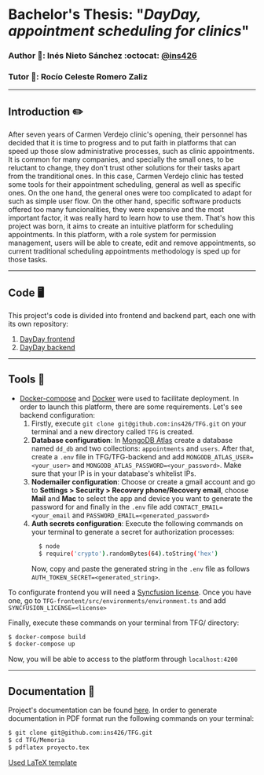 # Bachelor's Thesis: "*DayDay, appointment scheduling for clinics*"

### Author :bust_in_silhouette:: Inés Nieto Sánchez :octocat: [@ins426](https://github.com/ins426)
### Tutor :bust_in_silhouette:: Rocío Celeste Romero Zaliz
___
## Introduction ✏️
After seven years of Carmen Verdejo clinic's opening, their personnel has decided that it is time to progress and to put faith in platforms that can speed up those slow administrative processes, such as clinic appointments. It is common for many companies, and specially the small ones, to be reluctant to change, they don't trust other solutions for their tasks apart from the tranditional ones. In this case, Carmen Verdejo clinic has tested some tools for their appointment scheduling, general as well as specific ones. On the one hand, the general ones were too complicated to adapt for such as simple user flow. On the other hand, specific software products offered too many funcionalities, they were expensive and the most important factor, it was really hard to learn how to use them. That's how this project was born, it aims to create an intuitive platform for scheduling appointments. In this platform, with a role system for permission management, users will be able to create, edit and remove appointments, so current traditional scheduling appointments methodology is sped up for those tasks.
___
## Code 🖥️
This project's code is divided into frontend and backend part, each one with its own repository:
1. [DayDay frontend](https://github.com/ins426/TFG-frontend)
2. [DayDay backend](https://github.com/ins426/TFG-backend)
___
## Tools 🧰
- [Docker-compose](https://docs.docker.com/compose) and [Docker](https://www.docker.com/) were used to facilitate deployment. In order to launch this platform, there are some requirements. Let's see backend configuration:
  1. Firstly, execute ```git clone git@github.com:ins426/TFG.git``` on your terminal and a new directory called ```TFG``` is created.
  2. **Database configuration**: In  [MongoDB Atlas](https://www.mongodb.com/es/atlas) create a database named ```dd_db``` and two collections: ```appointments``` and ```users```. After that, create a ```.env``` file in TFG/TFG-backend and add ```MONGODB_ATLAS_USER=<your_user>``` and ```MONGODB_ATLAS_PASSWORD=<your_password>```. Make sure that your IP is in your database's whitelist IPs.
  3. **Nodemailer configuration**: Choose or create a gmail account and go to **Settings > Security > Recovery phone/Recovery email**, choose **Mail** and **Mac** to select the app and device you want to generate the password for and finally in the ```.env``` file add ```CONTACT_EMAIL=<your_email``` and ```PASSWORD_EMAIL=<generated_password>```
  4. **Auth secrets configuration**: Execute the following commands on your terminal to generate a secret for authorization processes:
      ```bash
        $ node
        $ require('crypto').randomBytes(64).toString('hex')
      ```
      Now, copy and paste the generated string in the ```.env``` file as follows ```AUTH_TOKEN_SECRET=<generated_string>```.

To configurate frontend you will need a [Syncfusion license](https://www.syncfusion.com). Once you have one, go to ```TFG-frontent/src/environments/environment.ts``` and add ```SYNCFUSION_LICENSE=<license>```

Finally, execute these commands on your terminal from TFG/ directory:
```bash
$ docker-compose build
$ docker-compose up
```

Now, you will be able to access to the platform through ```localhost:4200```
___
## Documentation 📖
Project's documentation can be found [here](https://github.com/ins426/TFG/tree/main/Memoria). In order to generate documentation in PDF format run the following commands on your terminal:
```bash
$ git clone git@github.com:ins426/TFG.git
$ cd TFG/Memoria
$ pdflatex proyecto.tex
```
[Used LaTeX template](https://github.com/JJ/plantilla-TFG-ETSIIT)
